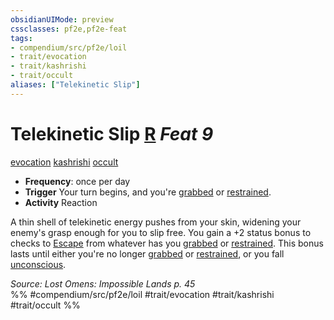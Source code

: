 ```yaml
---
obsidianUIMode: preview
cssclasses: pf2e,pf2e-feat
tags:
- compendium/src/pf2e/loil
- trait/evocation
- trait/kashrishi
- trait/occult
aliases: ["Telekinetic Slip"]
---
```

# Telekinetic Slip  [R](rules/core-rulebook/chapter-9-playing-the-game.md#Actions "Reaction") *Feat 9*  
[evocation](rules/traits/evocation.md "Evocation School Trait")  [kashrishi](rules/traits/kashrishi-loil.md "Kashrishi Ancestry & Heritage Trait")  [occult](rules/traits/occult.md "Occult Tradition Trait")  

- **Frequency**: once per day
- **Trigger** Your turn begins, and you're [grabbed](rules/conditions.md#Grabbed) or [restrained](rules/conditions.md#Restrained).
- **Activity** Reaction

A thin shell of telekinetic energy pushes from your skin, widening your enemy's grasp enough for you to slip free. You gain a +2 status bonus to checks to [Escape](rules/actions/escape.md) from whatever has you [grabbed](rules/conditions.md#Grabbed) or [restrained](rules/conditions.md#Restrained). This bonus lasts until either you're no longer [grabbed](rules/conditions.md#Grabbed) or [restrained](rules/conditions.md#Restrained), or you fall [unconscious](rules/conditions.md#Unconscious).

*Source: Lost Omens: Impossible Lands p. 45*  
%% #compendium/src/pf2e/loil #trait/evocation #trait/kashrishi #trait/occult %%